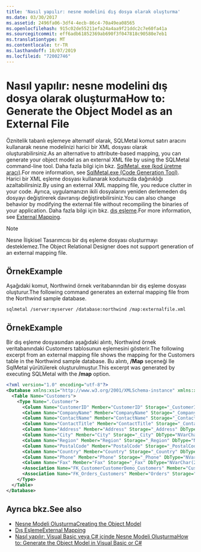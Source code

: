 ```yaml
---
title: 'Nasıl yapılır: nesne modelini dış dosya olarak oluşturma'
ms.date: 03/30/2017
ms.assetid: 2496fa06-3df4-4ecb-86c4-70a49ea08565
ms.openlocfilehash: 915c02de55211efa24a4aa9f21ddc2c7e60fa41a
ms.sourcegitcommit: eff6adb61852369ab690f3f047818c90580e7eb1
ms.translationtype: MT
ms.contentlocale: tr-TR
ms.lasthandoff: 10/07/2019
ms.locfileid: "72002746"
---
```

# <a name="how-to-generate-the-object-model-as-an-external-file"></a><span data-ttu-id="efc30-102">Nasıl yapılır: nesne modelini dış dosya olarak oluşturma</span><span class="sxs-lookup"><span data-stu-id="efc30-102">How to: Generate the Object Model as an External File</span></span>
<span data-ttu-id="efc30-103">Öznitelik tabanlı eşlemeye alternatif olarak, SQLMetal komut satırı aracını kullanarak nesne modelinizi harici bir XML dosyası olarak oluşturabilirsiniz.</span><span class="sxs-lookup"><span data-stu-id="efc30-103">As an alternative to attribute-based mapping, you can generate your object model as an external XML file by using the SQLMetal command-line tool.</span></span> <span data-ttu-id="efc30-104">Daha fazla bilgi için bkz. [SqlMetal. exe (kod üretme aracı)](../../../../tools/sqlmetal-exe-code-generation-tool.md).</span><span class="sxs-lookup"><span data-stu-id="efc30-104">For more information, see [SqlMetal.exe (Code Generation Tool)](../../../../tools/sqlmetal-exe-code-generation-tool.md).</span></span> <span data-ttu-id="efc30-105">Harici bir XML eşleme dosyası kullanarak kodunuzda dağınıklığı azaltabilirsiniz.</span><span class="sxs-lookup"><span data-stu-id="efc30-105">By using an external XML mapping file, you reduce clutter in your code.</span></span> <span data-ttu-id="efc30-106">Ayrıca, uygulamanızın ikili dosyalarını yeniden derlemeden dış dosyayı değiştirerek davranışı değiştirebilirsiniz.</span><span class="sxs-lookup"><span data-stu-id="efc30-106">You can also change behavior by modifying the external file without recompiling the binaries of your application.</span></span> <span data-ttu-id="efc30-107">Daha fazla bilgi için bkz. [dış eşleme](external-mapping.md).</span><span class="sxs-lookup"><span data-stu-id="efc30-107">For more information, see [External Mapping](external-mapping.md).</span></span>  
  
> [!NOTE]
> <span data-ttu-id="efc30-108">Nesne İlişkisel Tasarımcısı bir dış eşleme dosyası oluşturmayı desteklemez.</span><span class="sxs-lookup"><span data-stu-id="efc30-108">The Object Relational Designer does not support generation of an external mapping file.</span></span>  
  
## <a name="example"></a><span data-ttu-id="efc30-109">Örnek</span><span class="sxs-lookup"><span data-stu-id="efc30-109">Example</span></span>  
 <span data-ttu-id="efc30-110">Aşağıdaki komut, Northwind örnek veritabanından bir dış eşleme dosyası oluşturur.</span><span class="sxs-lookup"><span data-stu-id="efc30-110">The following command generates an external mapping file from the Northwind sample database.</span></span>  
  
```console  
sqlmetal /server:myserver /database:northwind /map:externalfile.xml  
```  
  
## <a name="example"></a><span data-ttu-id="efc30-111">Örnek</span><span class="sxs-lookup"><span data-stu-id="efc30-111">Example</span></span>  
 <span data-ttu-id="efc30-112">Bir dış eşleme dosyasından aşağıdaki alıntı, Northwind örnek veritabanındaki Customers tablosunun eşlemesini gösterir.</span><span class="sxs-lookup"><span data-stu-id="efc30-112">The following excerpt from an external mapping file shows the mapping for the Customers table in the Northwind sample database.</span></span> <span data-ttu-id="efc30-113">Bu alıntı, **/Map** seçeneği Ile SqlMetal yürütülerek oluşturulmuştur.</span><span class="sxs-lookup"><span data-stu-id="efc30-113">This excerpt was generated by executing SQLMetal with the **/map** option.</span></span>  
  
```xml  
<?xml version="1.0" encoding="utf-8"?>  
<Database xmlns:xsi="http://www.w3.org/2001/XMLSchema-instance" xmlns:xsd="http://www.w3.org/2001/XMLSchema" Name="northwnd">  
  <Table Name="Customers">  
    <Type Name=".Customer">  
      <Column Name="CustomerID" Member="CustomerID" Storage="_CustomerID" DbType="NChar(5) NOT NULL" CanBeNull="False" IsPrimaryKey="True" />  
      <Column Name="CompanyName" Member="CompanyName" Storage="_CompanyName" DbType="NVarChar(40) NOT NULL" CanBeNull="False" />  
      <Column Name="ContactName" Member="ContactName" Storage="_ContactName" DbType="NVarChar(30)" />  
      <Column Name="ContactTitle" Member="ContactTitle" Storage="_ContactTitle" DbType="NVarChar(30)" />  
      <Column Name="Address" Member="Address" Storage="_Address" DbType="NVarChar(60)" />  
      <Column Name="City" Member="City" Storage="_City" DbType="NVarChar(15)" />  
      <Column Name="Region" Member="Region" Storage="_Region" DbType="NVarChar(15)" />  
      <Column Name="PostalCode" Member="PostalCode" Storage="_PostalCode" DbType="NVarChar(10)" />  
      <Column Name="Country" Member="Country" Storage="_Country" DbType="NVarChar(15)" />  
      <Column Name="Phone" Member="Phone" Storage="_Phone" DbType="NVarChar(24)" />  
      <Column Name="Fax" Member="Fax" Storage="_Fax" DbType="NVarChar(24)" />  
      <Association Name="FK_CustomerCustomerDemo_Customers" Member="CustomerCustomerDemos" Storage="_CustomerCustomerDemos" ThisKey="CustomerID" OtherTable="CustomerCustomerDemo" OtherKey="CustomerID" DeleteRule="NO ACTION" />  
      <Association Name="FK_Orders_Customers" Member="Orders" Storage="_Orders" ThisKey="CustomerID" OtherTable="Orders" OtherKey="CustomerID" DeleteRule="NO ACTION" />  
    </Type>  
  </Table>  
</Database>  
```  
  
## <a name="see-also"></a><span data-ttu-id="efc30-114">Ayrıca bkz.</span><span class="sxs-lookup"><span data-stu-id="efc30-114">See also</span></span>

- [<span data-ttu-id="efc30-115">Nesne Modeli Oluşturma</span><span class="sxs-lookup"><span data-stu-id="efc30-115">Creating the Object Model</span></span>](creating-the-object-model.md)
- [<span data-ttu-id="efc30-116">Dış Eşleme</span><span class="sxs-lookup"><span data-stu-id="efc30-116">External Mapping</span></span>](external-mapping.md)
- [<span data-ttu-id="efc30-117">Nasıl yapılır: Visual Basic veya C# içinde Nesne Modeli Oluşturma</span><span class="sxs-lookup"><span data-stu-id="efc30-117">How to: Generate the Object Model in Visual Basic or C#</span></span>](how-to-generate-the-object-model-in-visual-basic-or-csharp.md)
